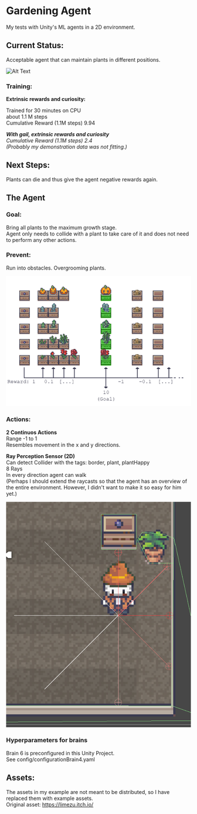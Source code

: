 # Gardening Agent
 My tests with Unity's ML agents in a 2D environment.

## Current Status:
Acceptable agent that can maintain plants in different positions.  

![Alt Text](media/MovementGardener2.gif)  
  
### Training:

**Extrinsic rewards and curiosity:**  

Trained for 30 minutes on CPU  
about 1.1 M steps  
Cumulative Reward (1.1M steps) 9.94  

***With gail, extrinsic rewards and curiosity***  
*Cumulative Reward (1.1M steps) 2.4  
(Probably my demonstration data was not fitting.)*

## Next Steps:
Plants can die and thus give the agent negative rewards again. 

## The Agent
### Goal: 
Bring all plants to the maximum growth stage.  
Agent only needs to collide with a plant to take care of it and does not need to perform any other actions.

### Prevent:
Run into obstacles. Overgrooming plants.  

![image](media/RewardLogic.png)  

### Actions:
**2 Continuos Actions**  
Range -1 to 1  
Resembles movement in the x and y directions.  

**Ray Perception Sensor (2D)**  
Can detect Collider with the tags: border, plant, plantHappy  
8 Rays  
In every direction agent can walk  
(Perhaps I should extend the raycasts so that the agent has an overview of the entire environment. However, I didn't want to make it so easy for him yet.)  
  
![image](media/agent_ray.PNG)

### Hyperparameters for brains
Brain 6 is preconfigured in this Unity Project.  
See config/configurationBrain4.yaml

## Assets:
The assets in my example are not meant to be distributed, so I have replaced them with example assets.  
Original asset: https://limezu.itch.io/
